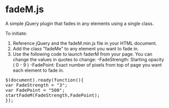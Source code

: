 fadeM.js
========

A simple jQuery plugin that fades in any elements using a single class.


To initiate:

1. Reference jQuery and the fadeM.min.js file in your HTML document.
2. Add the class "fadeMe" to any element you want to fade in.
3. Use the following code to launch faderM from your page. You can change the values in quotes to change:
   -FadeStrength: Starting opacity ( 0 - 9 )
   -FadePoint: Exact number of pixels from top of page you want each element to fade in.

<pre>
$(document).ready(function(){
var FadeStrength = "3";
var FadePoint = "500";
startFadeM(FadeStrength,FadePoint);
});
</pre>
